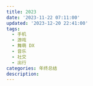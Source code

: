 ```yaml
---
title: 2023
date: '2023-11-22 07:11:00'
updated: '2023-12-20 22:41:00'
tags:
  - 手机
  - 游戏
  - 舞萌 DX
  - 音乐
  - 社交
  - 出行
categories: 年终总结
description: 
---
```

